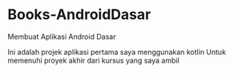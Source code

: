# Books-AndroidDasar
Membuat Aplikasi Android Dasar 

Ini adalah projek aplikasi pertama saya menggunakan kotlin
Untuk memenuhi proyek akhir dari kursus yang saya ambil 

